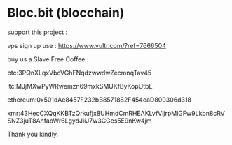 # Bloc.bit (blocchain)


support this project :

vps sign up use : https://www.vultr.com/?ref=7666504 

buy us a Slave Free Coffee :

btc:3PQnXLqxVbcVGhFNqdzwwdwZecmnqTav45

ltc:MJjMXwPyWRwemzn69mxkSMUKfByKopUtbE

ethereum:0x501dAe8457F232bB8571882F454eaD800306d318

xmr:43HecCXQqKKBTzQrkufjx8UHmdCmRHEAKLvfVijrpMiGFw9Lkbn8cRVSNZ3juT8AhfaoWr6LgydJiiJ7w3CGes5E9nKw4jm

Thank you kindly.
